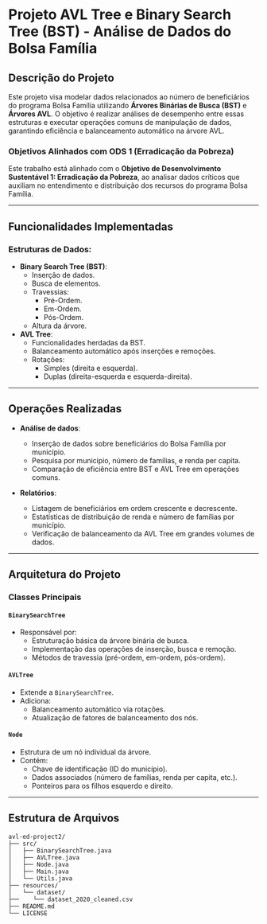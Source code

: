 # Projeto AVL Tree e Binary Search Tree (BST) - Análise de Dados do Bolsa Família

## Descrição do Projeto

Este projeto visa modelar dados relacionados ao número de beneficiários do programa Bolsa Família utilizando **Árvores Binárias de Busca (BST)** e **Árvores AVL**. O objetivo é realizar análises de desempenho entre essas estruturas e executar operações comuns de manipulação de dados, garantindo eficiência e balanceamento automático na árvore AVL.

### Objetivos Alinhados com ODS 1 (Erradicação da Pobreza)
Este trabalho está alinhado com o **Objetivo de Desenvolvimento Sustentável 1: Erradicação da Pobreza**, ao analisar dados críticos que auxiliam no entendimento e distribuição dos recursos do programa Bolsa Família.

---

## Funcionalidades Implementadas

### Estruturas de Dados:
- **Binary Search Tree (BST)**:
  - Inserção de dados.
  - Busca de elementos.
  - Travessias:
    - Pré-Ordem.
    - Em-Ordem.
    - Pós-Ordem.
  - Altura da árvore.
- **AVL Tree**:
  - Funcionalidades herdadas da BST.
  - Balanceamento automático após inserções e remoções.
  - Rotações:
    - Simples (direita e esquerda).
    - Duplas (direita-esquerda e esquerda-direita).

---

## Operações Realizadas

- **Análise de dados**:
  - Inserção de dados sobre beneficiários do Bolsa Família por município.
  - Pesquisa por município, número de famílias, e renda per capita.
  - Comparação de eficiência entre BST e AVL Tree em operações comuns.

- **Relatórios**:
  - Listagem de beneficiários em ordem crescente e decrescente.
  - Estatísticas de distribuição de renda e número de famílias por município.
  - Verificação de balanceamento da AVL Tree em grandes volumes de dados.

---

## Arquitetura do Projeto

### Classes Principais

#### **`BinarySearchTree`**
- Responsável por:
  - Estruturação básica da árvore binária de busca.
  - Implementação das operações de inserção, busca e remoção.
  - Métodos de travessia (pré-ordem, em-ordem, pós-ordem).

#### **`AVLTree`**
- Extende a `BinarySearchTree`.
- Adiciona:
  - Balanceamento automático via rotações.
  - Atualização de fatores de balanceamento dos nós.

#### **`Node`**
- Estrutura de um nó individual da árvore.
- Contém:
  - Chave de identificação (ID do município).
  - Dados associados (número de famílias, renda per capita, etc.).
  - Ponteiros para os filhos esquerdo e direito.

---

## Estrutura de Arquivos

```plaintext
avl-ed-project2/
├── src/
│   ├── BinarySearchTree.java
│   ├── AVLTree.java
│   ├── Node.java
│   ├── Main.java
│   └── Utils.java
├── resources/
│   └── dataset/
├──    └── dataset_2020_cleaned.csv
├── README.md
└── LICENSE
